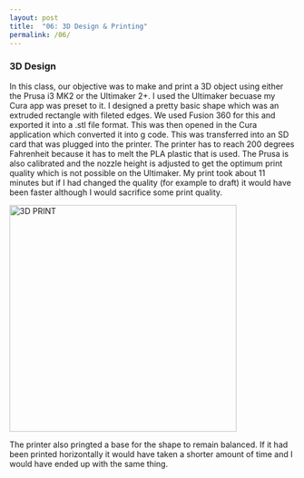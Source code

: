 ```yaml
---
layout: post
title:  "06: 3D Design & Printing"
permalink: /06/
---
```


### 3D Design

In this class, our objective was to make and print a 3D object using either the Prusa i3 MK2 or the Ultimaker 2+. I used the Ultimaker becuase my Cura app was preset to it. I designed a pretty basic shape which was an extruded rectangle with fileted edges. We used Fusion 360 for this and exported it into a .stl file format. This was then opened in the Cura application which converted it into g code. This was transferred into an SD card that was plugged into the printer. The printer has to reach 200 degrees Fahrenheit because it has to melt the PLA plastic that is used. The Prusa is also calibrated and the nozzle height is adjusted to get the optimum print quality which is not possible on the Ultimaker. My print took about 11 minutes but if I had changed the quality (for example to draft) it would have been faster although I would sacrifice some print quality. 

<!-- Or, you can also directly include HTML, for example to make a split image -->

<img src="3d.JPG" alt="3D PRINT" style="height: 400px; max-width: 400%">

The printer also pringted a base for the shape to remain balanced. If it had been printed horizontally it would have taken a shorter amount of time and I would have ended up with the same thing.





